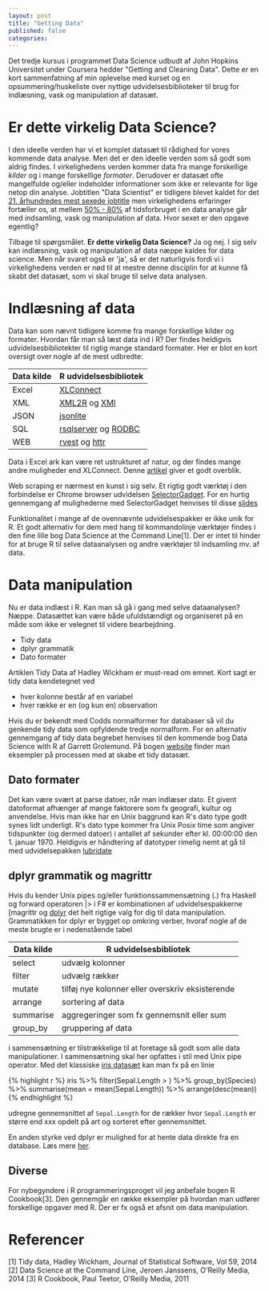 ```yaml
---
layout: post
title: "Getting Data"
published: false
categories: 
---
```

Det tredje kursus i programmet Data Science udbudt af John Hopkins Universitet under Coursera hedder "Getting and Cleaning Data". Dette er en kort sammenfatning af min oplevelse med kurset og en opsummering/huskeliste over nyttige udvidelsesbiblioteker til brug for indlæsning, vask og manipulation af datasæt.

# Er dette virkelig Data Science?
I den ideelle verden har vi et komplet datasæt til rådighed for vores kommende data analyse. Men det er den ideelle verden som så godt som aldrig findes. I virkelighedens verden kommer data fra mange forskellige _kilder_ og i mange forskellige _formater_. Derudover er datasæt ofte mangelfulde og/eller indeholder informationer som ikke er relevante for lige netop din analyse. Jobtitlen "Data Scientist" er tidligere blevet kaldet for det [21. århundredes mest sexede jobtitle](https://hbr.org/2012/10/data-scientist-the-sexiest-job-of-the-21st-century/)
men virkelighedens erfaringer fortæller os, at mellem [50% - 80%](http://www.nytimes.com/2014/08/18/technology/for-big-data-scientists-hurdle-to-insights-is-janitor-work.html?_r=0) af tidsforbruget i en data analyse går med indsamling, vask og manipulation af data. Hvor sexet er den opgave egentlig?

Tilbage til spørgsmålet. __Er dette virkelig Data Science?__ Ja og nej. I sig selv kan indlæsning, vask og manipulation af data næppe kaldes for data science. Men når svaret også er 'ja', så er det naturligvis fordi vi i virkelighedens verden er nød til at mestre denne disciplin for at kunne få skabt det datasæt, som vi skal bruge til selve data analysen.

# Indlæsning af data

Data kan som nævnt tidligere komme fra mange forskellige kilder og formater. Hvordan får man så læst data ind i R? Der findes heldigvis udvidelsesbibliotekter til rigtig mange standard formater. Her er blot en kort oversigt over nogle af de mest udbredte:

Data kilde    | R udvidelsesbibliotek
------------- | --------------------- 
Excel         | [XLConnect](https://cran.r-project.org/web/packages/XLConnect/index.html)
XML           | [XML2R](https://cran.r-project.org/web/packages/XML2R/index.html) og  [XMl](https://cran.r-project.org/web/packages/XML/index.html)
JSON          | [jsonlite](https://cran.r-project.org/web/packages/jsonlite/index.html)
SQL           | [rsqlserver](https://github.com/agstudy/rsqlserver) og [RODBC](https://cran.r-project.org/web/packages/RODBC/index.html) 
WEB           | [rvest](https://cran.r-project.org/web/packages/rvest/index.html) og [httr](https://cran.r-project.org/web/packages/httr/index.html)

Data i Excel ark kan være ret ustrukturet af natur, og der findes mange andre muligheder end XLConnect. Denne [artikel](http://blog.datacamp.com/r-tutorial-read-excel-into-r/) giver et godt overblik.

Web scraping er nærmest en kunst i sig selv. Et rigtig godt værktøj i den forbindelse er Chrome browser udvidelsen [SelectorGadget](https://chrome.google.com/webstore/detail/selectorgadget/mhjhnkcfbdhnjickkkdbjoemdmbfginb). For en hurtig gennemgang af mulighederne med SelectorGadget henvises til disse [slides](https://cpsievert.github.io/slides/web-scraping/#1)
 
Funktionalitet i mange af de ovennævnte udvidelsespakker er ikke unik for R. Et godt alternativ for dem med hang til kommandolinje værktøjer findes i den fine lille bog Data Science at the Command Line[1]. Der er intet til hinder for at bruge R til selve dataanalysen og andre værktøjer til indsamling mv. af data.

# Data manipulation

Nu er data indlæst i R. Kan man så gå i gang med selve dataanalysen? Næppe. Datasættet kan være både ufuldstændigt og organiseret på en måde som ikke er velegnet til videre bearbejdning. 

 * Tidy data
 * dplyr grammatik
 * Dato formater

Artiklen Tidy Data af Hadley Wickham er must-read om emnet. Kort sagt er tidy data kendetegnet ved

 * hver kolonne består af en variabel
 * hver række er en (og kun en) observation

Hvis du er bekendt med Codds normalformer for databaser så vil du genkende tidy data som opfyldende tredje normalform. For en alternativ gennemgang af tidy data begrebet henvises til den kommende bog Data Science with R af Garrett Grolemund. På bogen [website](http://garrettgman.github.io/tidying/) finder man eksempler på processen med at skabe et tidy datasæt.

## Dato formater
Det kan være svært at parse datoer, når man indlæser dato. Et givent datoformat afhænger af mange faktorere som fx geografi, kultur og anvendelse. Hvis man ikke har en Unix baggrund kan R's dato type godt synes lidt underligt. R's dato type kommer fra Unix Posix time som angiver tidspunkter (og dermed datoer) i antallet af sekunder efter kl. 00:00:00 den 1. januar 1970. Heldigvis er håndtering af datotyper rimelig nemt at gå til med udvidelsepakken [lubridate](https://cran.r-project.org/web/packages/lubridate/index.html)

## dplyr grammatik og magrittr
Hvis du kender Unix pipes og/eller funktionssammensætning (.) fra Haskell og forward operatoren |> i F# er kombinationen af udvidelsespakkerne [magrittr og [dplyr](https://cran.r-project.org/web/packages/dplyr/index.html) det helt rigtige valg for dig til data manipulation. Grammatikken for dplyr er bygget op omkring verber, hvoraf nogle af de meste brugte er i nedenstående tabel

Data kilde    | R udvidelsesbibliotek
------------- | --------------------- 
select        | udvælg kolonner
filter        | udvælg rækker
mutate        | tilføj nye kolonner eller overskriv eksisterende
arrange       | sortering af data
summarise     | aggregeringer som fx gennemsnit eller sum
group_by      | gruppering af data

i sammensætning er tilstrækkelige til at foretage så godt som alle data manipulationer. I sammensætning skal her opfattes i stil med Unix pipe operator. Med det klassiske [iris datasæt](https://stat.ethz.ch/R-manual/R-devel/library/datasets/html/iris.html) kan man fx på en linie

{% highlight r %}
iris  %>% filter(Sepal.Length > ) %>% group_by(Species) %>% summarise(mean = mean(Sepal.Length)) %>% arrange(desc(mean))
{% endhighlight %}

udregne gennemsnittet af `Sepal.Length` for de rækker hvor `Sepal.Length` er større end xxx  opdelt på art og sorteret efter gennemsnittet.

En anden styrke ved dplyr er mulighed for at hente data direkte fra en database. Læs mere [her](https://cran.rstudio.com/web/packages/dplyr/vignettes/databases.html).

## Diverse
For nybegyndere i R programmeringsproget vil jeg anbefale bogen R Cookbook[3]. Den gennemgår en række eksempler på hvordan man udfører forskellige opgaver med R. Der er fx også et afsnit om data manipulation.

# Referencer
[1] Tidy data, Hadley  Wickham, Journal of Statistical Software, Vol 59, 2014 
[2] Data Science at the Command Line, Jeroen Janssens, O'Reilly Media, 2014
[3] R Cookbook, Paul Teetor, O'Reilly Media, 2011
